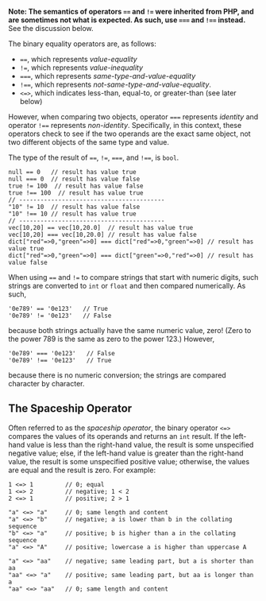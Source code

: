 **Note: The semantics of operators `==` and `!=` were inherited from PHP, and are sometimes not
what is expected. As such, use `===` and `!==` instead.** See the discussion below.

The binary equality operators are, as follows:
* `==`, which represents *value-equality*
* `!=`, which represents *value-inequality*
* `===`, which represents *same-type-and-value-equality*
* `!==`, which represents *not-same-type-and-value-equality*.
* `<=>`, which indicates less-than, equal-to, or greater-than (see later below)

However, when comparing two objects, operator `===` represents *identity* and operator `!==` represents *non-identity*. Specifically,
in this context, these operators check to see if the two operands are the exact same object, not two different objects of the same type and value.

The type of the result of `==`, `!=`, `===`, and `!==`, is `bool`.

```Hack
null == 0   // result has value true
null === 0  // result has value false
true != 100  // result has value false
true !== 100  // result has value true
// -----------------------------------------
"10" != 10  // result has value false
"10" !== 10 // result has value true
// -----------------------------------------
vec[10,20] == vec[10,20.0]  // result has value true
vec[10,20] === vec[10,20.0] // result has value false
dict["red"=>0,"green"=>0] === dict["red"=>0,"green"=>0] // result has value true
dict["red"=>0,"green"=>0] === dict["green"=>0,"red"=>0] // result has value false
```

When using `==` and `!=` to compare strings that start with numeric digits, such strings
are converted to `int` or `float` and then compared numerically. As such,

```Hack
'0e789' == '0e123'   // True
'0e789' != '0e123'   // False
```

because both strings actually have the same numeric value, zero! (Zero to the power 789 is the
same as zero to the power 123.) However,

```Hack
'0e789' === '0e123'   // False
'0e789' !== '0e123'   // True
```

because there is no numeric conversion; the strings are compared character by character.

## The Spaceship Operator
Often referred to as the *spaceship operator*, the binary operator `<=>` compares the values of its operands and returns an `int`
result. If the left-hand value is less than the right-hand value, the result is some unspecified negative value; else, if the left-hand
value is greater than the right-hand value, the result is some unspecified positive value; otherwise, the values are equal and the result is zero. For example:

```Hack
1 <=> 1         // 0; equal
1 <=> 2         // negative; 1 < 2
2 <=> 1         // positive; 2 > 1

"a" <=> "a"     // 0; same length and content
"a" <=> "b"     // negative; a is lower than b in the collating sequence
"b" <=> "a"     // positive; b is higher than a in the collating sequence
"a" <=> "A"     // positive; lowercase a is higher than uppercase A

"a" <=> "aa"    // negative; same leading part, but a is shorter than aa
"aa" <=> "a"    // positive; same leading part, but aa is longer than a
"aa" <=> "aa"   // 0; same length and content
```
